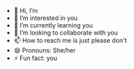 - 👋 Hi, I’m 
- 👀 I’m interested in you
- 🌱 I’m currently learning you
- 💞️ I’m looking to collaborate with you
- 📫 How to reach me is just please don't 
- 😄 Pronouns: She/her
- ⚡ Fun fact: you

<!---
Lapin-Yippe/Lapin-Yippe is a ✨ special ✨ repository because its `README.md` (this file) appears on your GitHub profile.
You can click the Preview link to take a look at your changes.
--->
